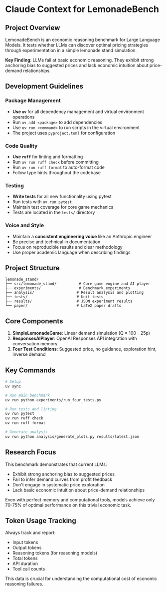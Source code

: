 # Claude Context for LemonadeBench

## Project Overview

LemonadeBench is an economic reasoning benchmark for Large Language Models. It tests whether LLMs can discover optimal pricing strategies through experimentation in a simple lemonade stand simulation.

**Key Finding**: LLMs fail at basic economic reasoning. They exhibit strong anchoring bias to suggested prices and lack economic intuition about price-demand relationships.

## Development Guidelines

### Package Management
- **Use `uv`** for all dependency management and virtual environment operations
- Run `uv add <package>` to add dependencies
- Use `uv run <command>` to run scripts in the virtual environment
- The project uses `pyproject.toml` for configuration

### Code Quality
- **Use `ruff`** for linting and formatting
- Run `uv run ruff check` before committing
- Run `uv run ruff format` to auto-format code
- Follow type hints throughout the codebase

### Testing
- **Write tests** for all new functionality using pytest
- Run tests with `uv run pytest`
- Maintain test coverage for core game mechanics
- Tests are located in the `tests/` directory

### Voice and Style
- Maintain a **consistent engineering voice** like an Anthropic engineer
- Be precise and technical in documentation
- Focus on reproducible results and clear methodology
- Use proper academic language when describing findings

## Project Structure

```
lemonade_stand/
├── src/lemonade_stand/          # Core game engine and AI player
├── experiments/                 # Benchmark experiments
├── analysis/                   # Result analysis and plotting
├── tests/                      # Unit tests
├── results/                    # JSON experiment results
└── paper/                      # LaTeX paper drafts
```

## Core Components

1. **SimpleLemonadeGame**: Linear demand simulation (Q = 100 - 25p)
2. **ResponsesAIPlayer**: OpenAI Responses API integration with conversation memory
3. **Four Test Conditions**: Suggested price, no guidance, exploration hint, inverse demand

## Key Commands

```bash
# Setup
uv sync

# Run main benchmark
uv run python experiments/run_four_tests.py

# Run tests and linting
uv run pytest
uv run ruff check
uv run ruff format

# Generate analysis
uv run python analysis/generate_plots.py results/latest.json
```

## Research Focus

This benchmark demonstrates that current LLMs:
- Exhibit strong anchoring bias to suggested prices
- Fail to infer demand curves from profit feedback  
- Don't engage in systematic price exploration
- Lack basic economic intuition about price-demand relationships

Even with perfect memory and computational tools, models achieve only 70-75% of optimal performance on this trivial economic task.

## Token Usage Tracking

Always track and report:
- Input tokens
- Output tokens  
- Reasoning tokens (for reasoning models)
- Total tokens
- API duration
- Tool call counts

This data is crucial for understanding the computational cost of economic reasoning failures.